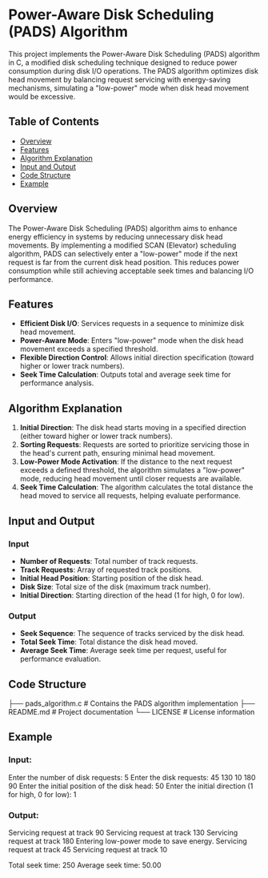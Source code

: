# Power-Aware Disk Scheduling (PADS) Algorithm

This project implements the Power-Aware Disk Scheduling (PADS) algorithm in C, a modified disk scheduling technique designed to reduce power consumption during disk I/O operations. The PADS algorithm optimizes disk head movement by balancing request servicing with energy-saving mechanisms, simulating a "low-power" mode when disk head movement would be excessive.

## Table of Contents

- [Overview](#overview)
- [Features](#features)
- [Algorithm Explanation](#algorithm-explanation)
- [Input and Output](#input-and-output)
- [Code Structure](#code-structure)
- [Example](#example)

## Overview

The Power-Aware Disk Scheduling (PADS) algorithm aims to enhance energy efficiency in systems by reducing unnecessary disk head movements. By implementing a modified SCAN (Elevator) scheduling algorithm, PADS can selectively enter a "low-power" mode if the next request is far from the current disk head position. This reduces power consumption while still achieving acceptable seek times and balancing I/O performance.

## Features

- **Efficient Disk I/O**: Services requests in a sequence to minimize disk head movement.
- **Power-Aware Mode**: Enters "low-power" mode when the disk head movement exceeds a specified threshold.
- **Flexible Direction Control**: Allows initial direction specification (toward higher or lower track numbers).
- **Seek Time Calculation**: Outputs total and average seek time for performance analysis.

## Algorithm Explanation

1. **Initial Direction**: The disk head starts moving in a specified direction (either toward higher or lower track numbers).
2. **Sorting Requests**: Requests are sorted to prioritize servicing those in the head's current path, ensuring minimal head movement.
3. **Low-Power Mode Activation**: If the distance to the next request exceeds a defined threshold, the algorithm simulates a "low-power" mode, reducing head movement until closer requests are available.
4. **Seek Time Calculation**: The algorithm calculates the total distance the head moved to service all requests, helping evaluate performance.

## Input and Output

### Input

- **Number of Requests**: Total number of track requests.
- **Track Requests**: Array of requested track positions.
- **Initial Head Position**: Starting position of the disk head.
- **Disk Size**: Total size of the disk (maximum track number).
- **Initial Direction**: Starting direction of the head (1 for high, 0 for low).

### Output

- **Seek Sequence**: The sequence of tracks serviced by the disk head.
- **Total Seek Time**: Total distance the disk head moved.
- **Average Seek Time**: Average seek time per request, useful for performance evaluation.

## Code Structure

├── pads_algorithm.c    # Contains the PADS algorithm implementation
├── README.md           # Project documentation
└── LICENSE             # License information

## Example

### Input:

Enter the number of disk requests: 5
Enter the disk requests: 45 130 10 180 90
Enter the initial position of the disk head: 50
Enter the initial direction (1 for high, 0 for low): 1

### Output:

Servicing request at track 90
Servicing request at track 130
Servicing request at track 180
Entering low-power mode to save energy.
Servicing request at track 45
Servicing request at track 10

Total seek time: 250
Average seek time: 50.00
